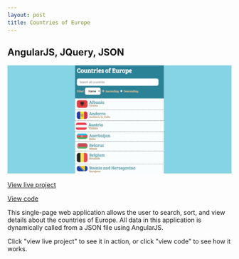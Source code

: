 ```yaml
---
layout: post
title: Countries of Europe
---
```



## AngularJS, JQuery, JSON
<img src="../portfolio1.JPG">
<p><a href="nicolemoran.github.io/countries/index.html">View live project</a></p>
<p><a href="https://github.com/nicolemoran/countries_of_europe">View code</a></p>
<p>This single-page web application allows the user to search, sort, and view details about the countries of Europe. All data in this application is dynamically called from a JSON file using AngularJS.</p>
<p>Click "view live project" to see it in action, or click "view code" to see how it works.</p>


